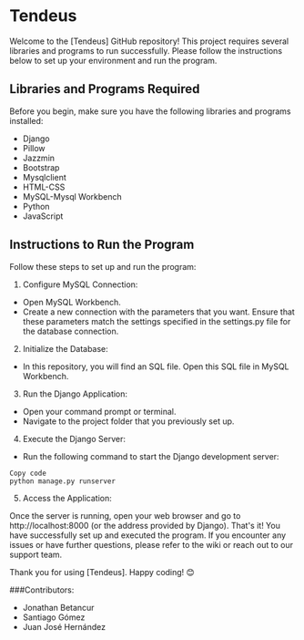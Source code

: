 # Tendeus
Welcome to the [Tendeus] GitHub repository! This project requires several libraries and programs to run successfully. Please follow the instructions below to set up your environment and run the program.

## Libraries and Programs Required
Before you begin, make sure you have the following libraries and programs installed:

- Django
- Pillow
- Jazzmin
- Bootstrap
- Mysqlclient
- HTML-CSS
- MySQL-Mysql Workbench
- Python
- JavaScript

## Instructions to Run the Program
Follow these steps to set up and run the program:

1. Configure MySQL Connection:

- Open MySQL Workbench.
- Create a new connection with the parameters that you want. Ensure that these parameters match the settings specified in the settings.py file for the database connection.
2. Initialize the Database:

- In this repository, you will find an SQL file. Open this SQL file in MySQL Workbench.

3. Run the Django Application:

- Open your command prompt or terminal.
- Navigate to the project folder that you previously set up.
4. Execute the Django Server:

- Run the following command to start the Django development server:
~~~
Copy code
python manage.py runserver
~~~
5. Access the Application:

Once the server is running, open your web browser and go to http://localhost:8000 (or the address provided by Django).
That's it! You have successfully set up and executed the program. If you encounter any issues or have further questions, please refer to the wiki or reach out to our support team.

Thank you for using [Tendeus]. Happy coding! 😊

###Contributors:
- Jonathan Betancur
- Santiago Gómez
- Juan José Hernández
